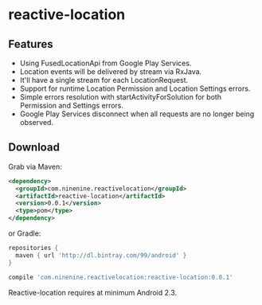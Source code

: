 # reactive-location

Features
--------

* Using FusedLocationApi from Google Play Services.
* Location events will be delivered by stream via RxJava.
* It'll have a single stream for each LocationRequest.
* Support for runtime Location Permission and Location Settings errors.
* Simple errors resolution with startActivityForSolution for both Permission and Settings errors.
* Google Play Services disconnect when all requests are no longer being observed.

Download
--------

Grab via Maven:
```xml
<dependency>
  <groupId>com.ninenine.reactivelocation</groupId>
  <artifactId>reactive-location</artifactId>
  <version>0.0.1</version>
  <type>pom</type>
</dependency>
```
or Gradle:
```groovy
repositories {
  maven { url 'http://dl.bintray.com/99/android' }
}

compile 'com.ninenine.reactivelocation:reactive-location:0.0.1'
```

Reactive-location requires at minimum Android 2.3.
